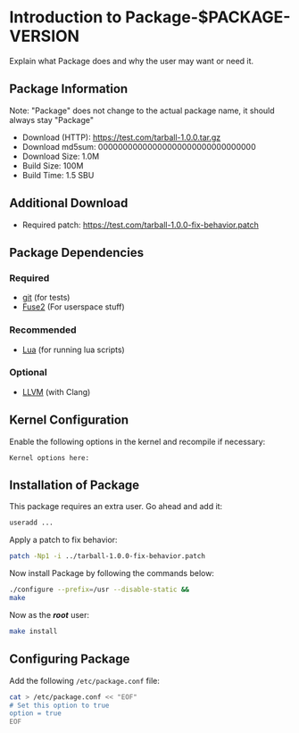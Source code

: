 # Introduction to Package-$PACKAGE-VERSION
Explain what Package does and why the user may want or need it.

## Package Information
Note: "Package" does not change to the actual package name, it should always
stay "Package"
- Download (HTTP): https://test.com/tarball-1.0.0.tar.gz
- Download md5sum: 00000000000000000000000000000000
- Download Size: 1.0M
- Build Size: 100M
- Build Time: 1.5 SBU

## Additional Download
- Required patch: https://test.com/tarball-1.0.0-fix-behavior.patch

## Package Dependencies
### Required
- [git](https://linuxfromscratch.org/blfs/view/svn/general/git.html) (for tests)
- [Fuse2](../binary/1-fuse2.md) (For userspace stuff)
### Recommended
- [Lua](https://linuxfromscratch.org/blfs/view/svn/general/lua.html) (for running lua scripts)
### Optional
- [LLVM](https://linuxfromscratch.org/blfs/view/svn/general/llvm.html) (with Clang)

## Kernel Configuration
Enable the following options in the kernel and recompile if necessary:
```
Kernel options here:
```

## Installation of Package
This package requires an extra user. Go ahead and add it:
```Bash
useradd ...
```

Apply a patch to fix behavior:
```Bash
patch -Np1 -i ../tarball-1.0.0-fix-behavior.patch
```

Now install Package by following the commands below:
```Bash
./configure --prefix=/usr --disable-static &&
make
```

Now as the ***root*** user:
```Bash
make install
```

## Configuring Package
Add the following `/etc/package.conf` file:
```Bash
cat > /etc/package.conf << "EOF"
# Set this option to true
option = true
EOF
```
